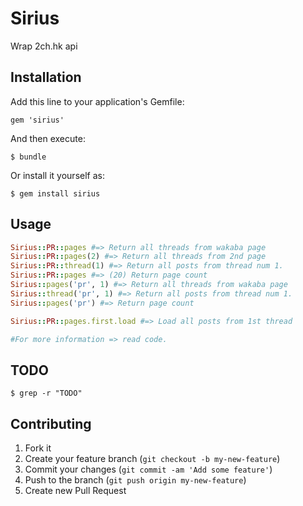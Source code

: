 # Sirius

Wrap 2ch.hk api

## Installation

Add this line to your application's Gemfile:

    gem 'sirius'

And then execute:

    $ bundle

Or install it yourself as:

    $ gem install sirius

## Usage


```ruby
Sirius::PR::pages #=> Return all threads from wakaba page
Sirius::PR::pages(2) #=> Return all threads from 2nd page
Sirius::PR::thread(1) #=> Return all posts from thread num 1.
Sirius::PR::pages #=> (20) Return page count
Sirius::pages('pr', 1) #=> Return all threads from wakaba page
Sirius::thread('pr', 1) #=> Return all posts from thread num 1.
Sirius::pages('pr') #=> Return page count

Sirius::PR::pages.first.load #=> Load all posts from 1st thread

#For more information => read code.
```

## TODO
 
    $ grep -r "TODO"


## Contributing

1. Fork it
2. Create your feature branch (`git checkout -b my-new-feature`)
3. Commit your changes (`git commit -am 'Add some feature'`)
4. Push to the branch (`git push origin my-new-feature`)
5. Create new Pull Request
